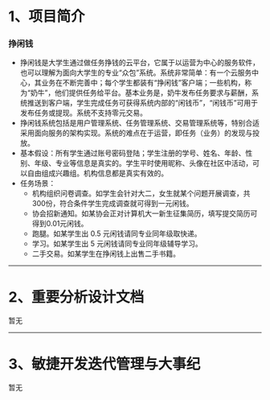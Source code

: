# 1、项目简介
 ### 挣闲钱
 - 挣闲钱是大学生通过做任务挣钱的云平台，它属于以运营为中心的服务软件，也可以理解为面向大学生的专业“众包”系统。系统非常简单：有一个云服务中心，其业务在不断完善中；每个学生都装有“挣闲钱”客户端；一些机构，称为“奶牛”，他们提供任务给平台。基本业务是，奶牛发布任务要求与薪酬，系统推送到客户端，学生完成任务可获得系统内部的“闲钱币”，“闲钱币”可用于发布任务或提现。系统不支持零元交易。
 - 挣闲钱系统包括是用户管理系统、任务管理系统、交易管理系统等，特别合适采用面向服务的架构实现。系统的难点在于运营，即任务（业务）的发现与投放。
 - 基本假设：所有学生通过账号密码登陆；学生注册的学号、姓名、年龄、性别、年级、专业等信息是真实的。学生平时使用昵称、头像在社区中活动，可以自由组成兴趣组。机构信息都是真实有效的。
 - 任务场景：
    - 机构组织问卷调查。如学生会针对大二，女生就某个问题开展调查，共300份，符合条件学生完成调查就可得到一元闲钱。
     -	协会招新通知。如某协会正对计算机大一新生征集简历，填写提交简历可得到0.01元闲钱。
      -	跑腿。如某学生出 0.5 元闲钱请同专业同年级取快递。
      -	学习。如某学生出 5 元闲钱请同专业同年级辅导学习。
      -	二手交易。如某学生在挣闲钱上出售二手书籍。

---

# 2、重要分析设计文档
暂无

---

# 3、敏捷开发迭代管理与大事纪
暂无
